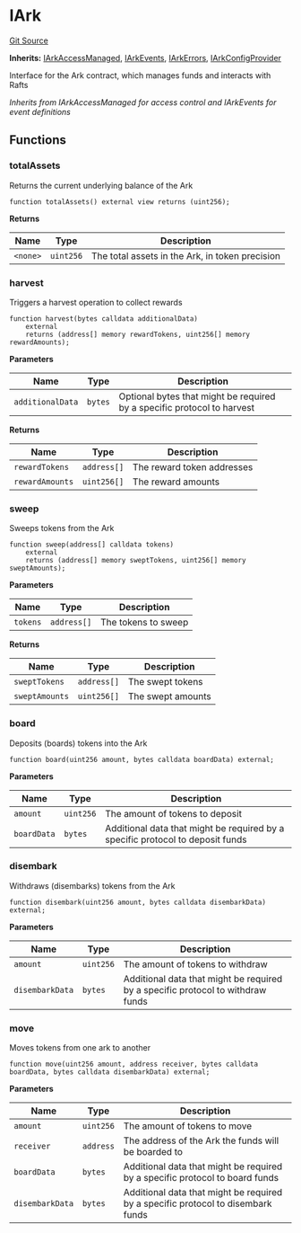 # IArk
[Git Source](https://github.com/OasisDEX/summer-earn-protocol/blob/02b633fc64591288020c32f3fcb6421ab62209d5/src/interfaces/IArk.sol)

**Inherits:**
[IArkAccessManaged](/src/interfaces/IArkAccessManaged.sol/interface.IArkAccessManaged.md), [IArkEvents](/src/events/IArkEvents.sol/interface.IArkEvents.md), [IArkErrors](/src/errors/IArkErrors.sol/interface.IArkErrors.md), [IArkConfigProvider](/src/interfaces/IArkConfigProvider.sol/interface.IArkConfigProvider.md)

Interface for the Ark contract, which manages funds and interacts with Rafts

*Inherits from IArkAccessManaged for access control and IArkEvents for event definitions*


## Functions
### totalAssets

Returns the current underlying balance of the Ark


```solidity
function totalAssets() external view returns (uint256);
```
**Returns**

|Name|Type|Description|
|----|----|-----------|
|`<none>`|`uint256`|The total assets in the Ark, in token precision|


### harvest

Triggers a harvest operation to collect rewards


```solidity
function harvest(bytes calldata additionalData)
    external
    returns (address[] memory rewardTokens, uint256[] memory rewardAmounts);
```
**Parameters**

|Name|Type|Description|
|----|----|-----------|
|`additionalData`|`bytes`|Optional bytes that might be required by a specific protocol to harvest|

**Returns**

|Name|Type|Description|
|----|----|-----------|
|`rewardTokens`|`address[]`|The reward token addresses|
|`rewardAmounts`|`uint256[]`|The reward amounts|


### sweep

Sweeps tokens from the Ark


```solidity
function sweep(address[] calldata tokens)
    external
    returns (address[] memory sweptTokens, uint256[] memory sweptAmounts);
```
**Parameters**

|Name|Type|Description|
|----|----|-----------|
|`tokens`|`address[]`|The tokens to sweep|

**Returns**

|Name|Type|Description|
|----|----|-----------|
|`sweptTokens`|`address[]`|The swept tokens|
|`sweptAmounts`|`uint256[]`|The swept amounts|


### board

Deposits (boards) tokens into the Ark


```solidity
function board(uint256 amount, bytes calldata boardData) external;
```
**Parameters**

|Name|Type|Description|
|----|----|-----------|
|`amount`|`uint256`|The amount of tokens to deposit|
|`boardData`|`bytes`|Additional data that might be required by a specific protocol to deposit funds|


### disembark

Withdraws (disembarks) tokens from the Ark


```solidity
function disembark(uint256 amount, bytes calldata disembarkData) external;
```
**Parameters**

|Name|Type|Description|
|----|----|-----------|
|`amount`|`uint256`|The amount of tokens to withdraw|
|`disembarkData`|`bytes`|Additional data that might be required by a specific protocol to withdraw funds|


### move

Moves tokens from one ark to another


```solidity
function move(uint256 amount, address receiver, bytes calldata boardData, bytes calldata disembarkData) external;
```
**Parameters**

|Name|Type|Description|
|----|----|-----------|
|`amount`|`uint256`| The amount of tokens to move|
|`receiver`|`address`|The address of the Ark the funds will be boarded to|
|`boardData`|`bytes`|Additional data that might be required by a specific protocol to board funds|
|`disembarkData`|`bytes`|Additional data that might be required by a specific protocol to disembark funds|


